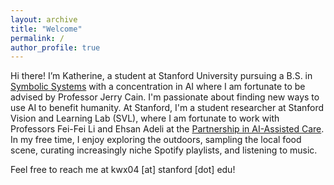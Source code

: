 ```yaml
---
layout: archive
title: "Welcome"
permalink: /
author_profile: true
---
```


Hi there! I’m Katherine, a student at Stanford University pursuing a B.S. in [Symbolic Systems](https://symsys.stanford.edu/) with a concentration in AI where I am fortunate to be advised by Professor Jerry Cain. I'm passionate about finding new ways to use AI to benefit humanity. At Stanford, I'm a student researcher at Stanford Vision and Learning Lab (SVL), where I am fortunate to work with Professors Fei-Fei Li and Ehsan Adeli at the [Partnership in AI-Assisted Care](https://med.stanford.edu/pacresearch.html). In my free time, I enjoy exploring the outdoors, sampling the local food scene, curating increasingly niche Spotify playlists, and listening to music.

Feel free to reach me at kwx04 [at] stanford [dot] edu!